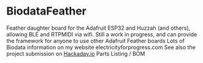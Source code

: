 # BiodataFeather
Feather daughter board for the Adafruit ESP32 and Huzzah (and others), allowing BLE and RTPMIDI via wifi.
Still a work in progress, and can provide the framework for anyone to use other Adafruit Feather boards
     Lots of Biodata information on my website electricityforprogress.com
See also the project submission on [Hackaday.io](https://hackaday.io/project/168811-biodata-sonification-feather)
Parts Listing / BOM

